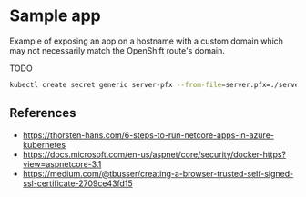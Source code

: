 Sample app
==========

Example of exposing an app on a hostname with a custom domain which may not necessarily match the OpenShift route's domain.

TODO

```sh
kubectl create secret generic server-pfx --from-file=server.pfx=./server.pfx
```

References
----------

* https://thorsten-hans.com/6-steps-to-run-netcore-apps-in-azure-kubernetes
* https://docs.microsoft.com/en-us/aspnet/core/security/docker-https?view=aspnetcore-3.1
* https://medium.com/@tbusser/creating-a-browser-trusted-self-signed-ssl-certificate-2709ce43fd15
